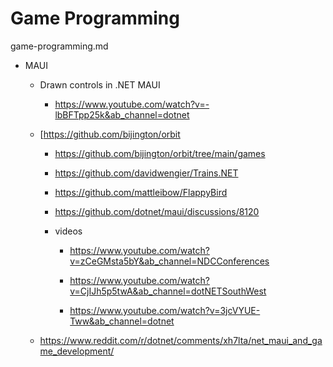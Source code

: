 # Game Programming

game-programming.md

*   MAUI

    *   Drawn controls in .NET MAUI
    
        *   https://www.youtube.com/watch?v=-lbBFTpp25k&ab_channel=dotnet

    *   [https://github.com/bijington/orbit

        *   https://github.com/bijington/orbit/tree/main/games

        *   https://github.com/davidwengier/Trains.NET

        *   https://github.com/mattleibow/FlappyBird

        *   https://github.com/dotnet/maui/discussions/8120

        *   videos

            *   https://www.youtube.com/watch?v=zCeGMsta5bY&ab_channel=NDCConferences

            *   https://www.youtube.com/watch?v=CjIJh5p5twA&ab_channel=dotNETSouthWest

            *   https://www.youtube.com/watch?v=3jcVYUE-Tww&ab_channel=dotnet
                    
    *   https://www.reddit.com/r/dotnet/comments/xh7lta/net_maui_and_game_development/

